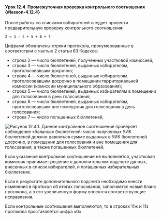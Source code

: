 #### Урок 12.4. Промежуточная проверка контрольного соотношения {#lesson-4.12.4}

После работы со списками избирателей следует провести предварительную проверку контрольного соотношения:

````
2 = 3 - 4 + 5 + 6 + 7
````

Цифрами обозначены строки протокола, пронумерованные в соответствии с частью 2 статьи 83 Кодекса:

- строка 2 — число бюллетеней, полученных участковой комиссией;
- строка 3 — число бюллетеней, выданных избирателям, проголосовавшим досрочно;
- строка 4 — число бюллетеней, выданных избирателям, проголосовавшим досрочно в помещении территориальной комиссии (комиссии муниципального образования);
- строка 5 — число бюллетеней, выданных избирателям в помещении для голосования в день голосования;
- строка 6 — число бюллетеней, выданных избирателям, проголосовавшим вне помещения для голосования в день голосования;
- строка 7 — число погашенных бюллетеней;

![Рисунок 12.4.1. Данное контрольное соотношение проверяет соблюдение «баланса» бюллетеней: число полученных УИК бюллетеней должно равняться сумме выданных в  УИК бюллетеней досрочно, в помещении для голосования и вне помещения для голосования, а также погашенных бюллетеней.](./4.12.4.1.png)

Если указанное контрольное соотношение не выполняется, участковая комиссия принимает решение о дополнительном подсчете данных, внесенных в список избирателей, и погашенных избирательных бюллетенях. 

Если в результате дополнительного подсчета необходимо внести изменения в протокол об итогах голосования, заполняется новый бланк протокола, а в его увеличенную форму вносятся соответствующие исправления.

Если контрольные соотношения выполняются, то в строках 11ж и 11з протокола проставляется цифра «0»
